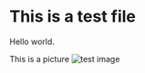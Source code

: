 # This is a test file

Hello world.

This is a picture ![test image](https://docs.github.com/assets/images/help/projects/note-with-summary-card.png)
